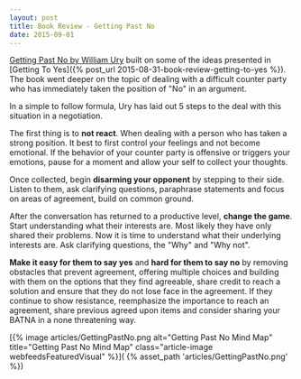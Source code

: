 ```yaml
---
layout: post
title: Book Review - Getting Past No
date: 2015-09-01
---
```


[Getting Past No by William
Ury](http://amzn.to/2eav3cx)
built on some of the ideas presented in [Getting To Yes]({% post_url 2015-08-31-book-review-getting-to-yes %}).
The book went deeper on the topic of
dealing with a difficult counter party who has immediately taken the position
of "No" in an argument.

<!--more-->

In a simple to follow formula, Ury has laid out 5 steps to the deal with this
situation in a negotiation.

The first thing is to **not react**. When dealing with a person who has taken a
strong position. It best to first control your feelings and not become
emotional. If the behavior of your counter party is offensive or triggers your
emotions, pause for a moment and allow your self to collect your thoughts.

Once collected, begin **disarming your opponent** by stepping to their side.
Listen to them, ask clarifying questions, paraphrase statements and focus on
areas of agreement, build on common ground.

After the conversation has returned to a productive level, **change the game**.
Start understanding what their interests are. Most likely they have only
shared their problems. Now it is time to understand what their underlying
interests are. Ask clarifying questions, the "Why" and "Why not".

**Make it easy for them to say yes** and **hard for them to say no** by
removing obstacles that prevent agreement, offering multiple choices and
building with them on the options that they find agreeable, share credit to
reach a solution and ensure that they do not lose face in the agreement. If
they continue to show resistance, reemphasize the importance to reach an
agreement, share previous agreed upon items and consider sharing your BATNA in
a none threatening way.

[{% image articles/GettingPastNo.png alt="Getting Past No Mind Map" title="Getting Past No Mind Map" class="article-image webfeedsFeaturedVisual" %}](
{% asset_path 'articles/GettingPastNo.png' %})
